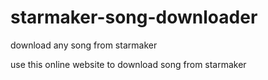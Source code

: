 # starmaker-song-downloader
download any song from starmaker




use this online website to download song from starmaker
